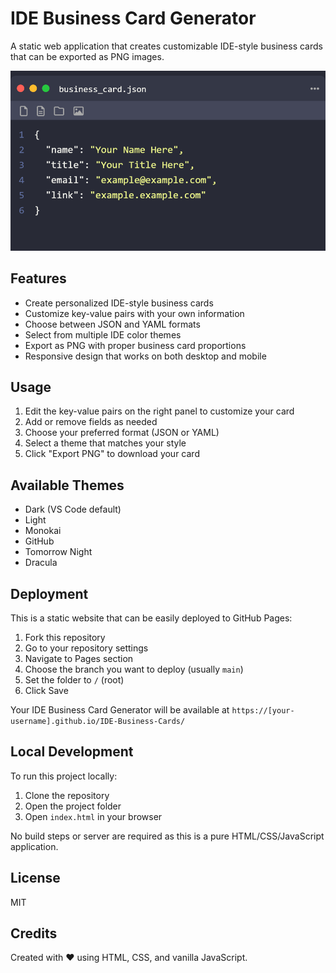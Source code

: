 # IDE Business Card Generator

A static web application that creates customizable IDE-style business cards that can be exported as PNG images.

![IDE Business Card Example](src/assets/example-card.png)

## Features

- Create personalized IDE-style business cards
- Customize key-value pairs with your own information
- Choose between JSON and YAML formats
- Select from multiple IDE color themes
- Export as PNG with proper business card proportions
- Responsive design that works on both desktop and mobile

## Usage

1. Edit the key-value pairs on the right panel to customize your card
2. Add or remove fields as needed
3. Choose your preferred format (JSON or YAML)
4. Select a theme that matches your style
5. Click "Export PNG" to download your card

## Available Themes

- Dark (VS Code default)
- Light
- Monokai
- GitHub
- Tomorrow Night
- Dracula

## Deployment

This is a static website that can be easily deployed to GitHub Pages:

1. Fork this repository
2. Go to your repository settings
3. Navigate to Pages section
4. Choose the branch you want to deploy (usually `main`)
5. Set the folder to `/` (root)
6. Click Save

Your IDE Business Card Generator will be available at `https://[your-username].github.io/IDE-Business-Cards/`

## Local Development

To run this project locally:

1. Clone the repository
2. Open the project folder
3. Open `index.html` in your browser

No build steps or server are required as this is a pure HTML/CSS/JavaScript application.

## License

MIT

## Credits

Created with ❤️ using HTML, CSS, and vanilla JavaScript.
